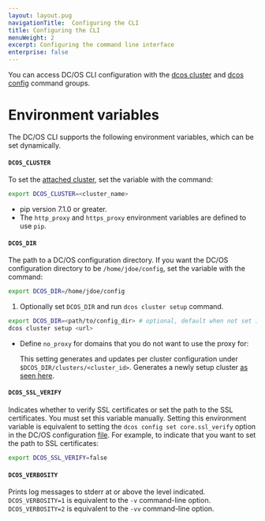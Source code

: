 ```yaml
---
layout: layout.pug
navigationTitle:  Configuring the CLI
title: Configuring the CLI
menuWeight: 2
excerpt: Configuring the command line interface
enterprise: false
---
```


You can access DC/OS CLI configuration with the [dcos cluster](/1.13/cli/command-reference/dcos-cluster/) and [dcos config](/1.13/cli/command-reference/dcos-config/) command groups.

# Environment variables

The DC/OS CLI supports the following environment variables, which can be set dynamically.

<a name="dcos-cluster"></a>
#### `DCOS_CLUSTER`

To set the [attached cluster](/1.13/cli/command-reference/dcos-cluster/dcos-cluster-attach/), set the variable with the command:

```bash
export DCOS_CLUSTER=<cluster_name>
```

* pip version 7.1.0 or greater.
* The `http_proxy` and `https_proxy` environment variables are defined to use `pip`.

<a name="dcos-dir"></a>

#### `DCOS_DIR`

The path to a DC/OS configuration directory. If you want the DC/OS configuration directory to be `/home/jdoe/config`, set the variable with the command:

```bash
export DCOS_DIR=/home/jdoe/config
```

1. Optionally set `DCOS_DIR` and run `dcos cluster setup` command.

```bash
export DCOS_DIR=<path/to/config_dir> # optional, default when not set is ~/.dcos
dcos cluster setup <url>
```

* Define `no_proxy` for domains that you do not want to use the proxy for:

   This setting generates and updates per cluster configuration under `$DCOS_DIR/clusters/<cluster_id>`. Generates a newly setup cluster [as seen here](/1.13/cli/index#setupcluster).

<a name="dcos-ssl-verify"></a>

#### `DCOS_SSL_VERIFY`
Indicates whether to verify SSL certificates or set the path to the SSL certificates. You must set this variable manually. Setting this environment variable is equivalent to setting the `dcos config set core.ssl_verify` option in the DC/OS configuration [file](#configuration-files). For example, to indicate that you want to set the path to SSL certificates:

```bash
export DCOS_SSL_VERIFY=false
```

<a name="dcos-verbosity"></a>

#### `DCOS_VERBOSITY`
Prints log messages to stderr at or above the level indicated. `DCOS_VERBOSITY=1` is equivalent to the `-v` command-line option. `DCOS_VERBOSITY=2` is equivalent to the `-vv` command-line option.
